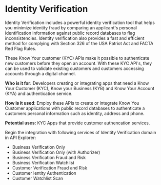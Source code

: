 # Identity Verification 

Identity Verification includes a powerful identity verification tool that helps you minimize identity fraud by comparing an applicant's personal identification information against public record databases to flag inconsistencies. Identity verification also provides a fast and efficient method for complying with Section 326 of the USA Patriot Act and FACTA Red Flag Rules. 

These Know Your customer (KYC) APIs make it possible to authenticate new customers before they open an account. With these KYC API's,  they can be used to validate existing customers and customers accessing accounts through a digital channel.

**Who is it for:** Developers creating or integrating apps that need a Know Your Customer (KYC), Know your Business (KYB) and Know Your Account (KYA) and authentication service.  

**How is it used:** Employ these APIs to create or integrate Know You Customer applications with public record databases to authenticate a customers personal information such as identity, address and phone.  

**Potential uses:** KYC Apps that provide customer authencation services. 

Begin the integration with following services of Identity Verification domain in API Explorer:

* Business Verification Only
* Business Verification Only (with Authorizer)
* Business Verification Fraud and Risk
* Business Verification Watchlist
* Customer Verification Fraud and Risk
* Customer Ientity Authentication
* Customer Watchlist Scan


